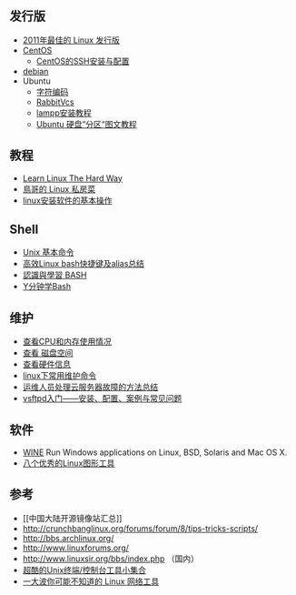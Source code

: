 ## 发行版
* [2011年最佳的 Linux 发行版](http://www.cnbeta.com/articles/151628.htm)
* [CentOS](http://www.centos.org/)
    * [CentOS的SSH安装与配置](http://hi.baidu.com/plr000/blog/item/935cfaee369b76252df534fd.html)
* [debian](http://www.debian.org/)
* Ubuntu
    * [字符编码](http://www.softbunny.net/post/ubuntu_encoding_vi.shtml)
    * [RabbitVcs](http://wiki.rabbitvcs.org/wiki/)
    * [lampp安装教程](http://www.apachefriends.org/en/xampp-linux.html)
    * [Ubuntu 硬盘”分区“图文教程](http://blog.csdn.net/zhangjianmin317/article/details/6853797)


## 教程  
* [Learn Linux The Hard Way](http://nixsrv.com/?id=llthw)
* [鳥哥的 Linux 私房菜](http://linux.vbird.org/)
* [linux安装软件的基本操作](http://blog.csdn.net/dream19881003/article/details/6645416)


## Shell
* [Unix 基本命令](http://blog.csdn.net/cwallow/article/details/7302926)
* [高效Linux bash快捷键及alias总结](http://segmentfault.com/a/1190000002760973?name=tools&description=&isPrivate=1)
* [認識與學習 BASH](http://linux.vbird.org/linux_basic/0320bash.php#bash)
* [Y分钟学Bash](http://segmentfault.com/blog/news/1190000000405060)


## 维护
* [查看CPU和内存使用情况](http://www.cnblogs.com/xd502djj/archive/2011/03/01/1968041.html)
* [查看 磁盘空间](http://www.apinpai.com/b62826/)
* [查看硬件信息](http://letle.iteye.com/blog/621078)
* [linux下常用维护命令](http://blog.csdn.net/sungblog/article/details/7319637)
* [运维人员处理云服务器故障的方法总结](http://blog.segmentfault.com/maozixifa/1190000000428882)
* [vsftpd入门——安装、配置、案例与常见问题](http://os.51cto.com/art/201008/222036.htm)


## 软件
* [WINE](http://www.winehq.org/) Run Windows applications on Linux, BSD, Solaris and Mac OS X.
* [八个优秀的Linux图形工具](http://linux.solidot.org/article.pl?sid=12/06/16/1155236)


## 参考
* [[中国大陆开源镜像站汇总]]
* http://crunchbanglinux.org/forums/forum/8/tips-tricks-scripts/
* http://bbs.archlinux.org/ 
* http://www.linuxforums.org/ 
* http://www.linuxsir.org/bbs/index.php （国内）
* [超酷的Unix终端/控制台工具小集合](http://blog.jobbole.com/62140/)
* [一大波你可能不知道的 Linux 网络工具](https://linux.cn/article-5435-1.html)
